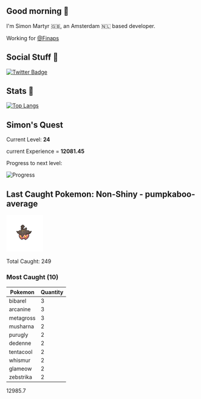 ## Good morning 🌅

I'm Simon Martyr 🇬🇧, an Amsterdam 🇳🇱 based developer. 

Working for [@Finaps](https://www.finaps.nl/) 


## Social Stuff 🐰

[![Twitter Badge](https://img.shields.io/badge/-@vintage_si-1ca0f1?style=flat-square&labelColor=1ca0f1&logo=twitter&logoColor=white&link=https://twitter.com/vintage_si)](https://twitter.com/vintage_si)

## Stats 🤖

[![Top Langs](https://github-readme-stats.vercel.app/api/top-langs/?username=simonmartyr&layout=compact)](https://github.com/anuraghazra/github-readme-stats)

## Simon's Quest

Current Level: **24**

current Experience = **12081.45**

Progress to next level:


![Progress](https://progress-bar.dev/70/?width=250)

## Last Caught Pokemon: Non-Shiny - pumpkaboo-average
 
![pokemon](https:&#x2F;&#x2F;raw.githubusercontent.com&#x2F;PokeAPI&#x2F;sprites&#x2F;master&#x2F;sprites&#x2F;pokemon&#x2F;710.png) 

Total Caught: 249

### Most Caught (10)

Pokemon | Quantity |
--- | --- |
bibarel|3
arcanine|3
metagross|3
musharna|2
purugly|2
dedenne|2
tentacool|2
whismur|2
glameow|2
zebstrika|2


12985.7
